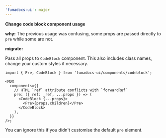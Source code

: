 ```yaml
---
'fumadocs-ui': major
---
```


**Change code block component usage**

**why:** The previous usage was confusing, some props are passed directly to `pre` while some are not.

**migrate:**

Pass all props to `CodeBlock` component.
This also includes class names, change your custom styles if necessary.

```tsx
import { Pre, CodeBlock } from 'fumadocs-ui/components/codeblock';

<MDX
  components={{
    // HTML `ref` attribute conflicts with `forwardRef`
    pre: ({ ref: _ref, ...props }) => (
      <CodeBlock {...props}>
        <Pre>{props.children}</Pre>
      </CodeBlock>
    ),
  }}
/>;
```

You can ignore this if you didn't customise the default `pre` element.